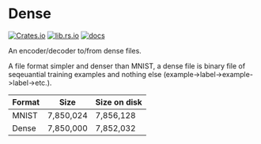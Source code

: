 # Dense


[![Crates.io](https://img.shields.io/crates/v/dense)](https://crates.io/crates/dense)
[![lib.rs.io](https://img.shields.io/crates/v/dense?color=blue&label=lib.rs)](https://lib.rs/crates/dense)
[![docs](https://img.shields.io/crates/v/dense?color=yellow&label=docs)](https://docs.rs/dense)

An encoder/decoder to/from dense files.

A file format simpler and denser than MNIST, a dense file is binary file of seqeuantial training examples and nothing else (example->label->example->label->etc.).

Format | Size | Size on disk
--- | --- | ---
MNIST | 7,850,024 | 7,856,128
Dense | 7,850,000 | 7,852,032
